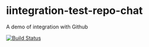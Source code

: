 # iintegration-test-repo-chat
A demo of integration with Github

[![Build Status](https://travis-ci.org/jameskdoherty/integration-test-repo-chat.svg?branch=master)](https://travis-ci.org/jameskdoherty/integration-test-repo-chat)
